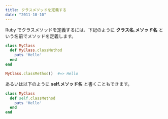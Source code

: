 ```yaml
---
title: クラスメソッドを定義する
date: "2011-10-10"
---
```


Ruby でクラスメソッドを定義するには、下記のように **クラス名.メソッド名** という名前でメソッドを定義します。

```ruby
class MyClass
  def MyClass.classMethod
    puts 'Hello'
  end
end

MyClass.classMethod()  #=> Hello
```

あるいは以下のように **self.メソッド名** と書くこともできます。

```ruby
class MyClass
  def self.classMethod
    puts 'Hello'
  end
end
```

